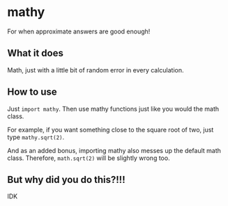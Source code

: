 # mathy

For when approximate answers are good enough!

## What it does
Math, just with a little bit of random error in every calculation.

## How to use

Just `import mathy`. Then use mathy functions just like you would the math class.

For example, if you want something close to the square root of two, just type `mathy.sqrt(2)`.

And as an added bonus, importing mathy also messes up the default math class. Therefore, `math.sqrt(2)` will be slightly wrong too.

## But why did you do this?!!!

IDK
